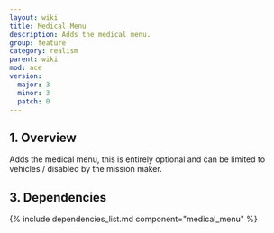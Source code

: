 ```yaml
---
layout: wiki
title: Medical Menu
description: Adds the medical menu.
group: feature
category: realism
parent: wiki
mod: ace
version:
  major: 3
  minor: 3
  patch: 0
---
```


## 1. Overview
Adds the medical menu, this is entirely optional and can be limited to vehicles / disabled by the mission maker.

## 3. Dependencies

{% include dependencies_list.md component="medical_menu" %}
